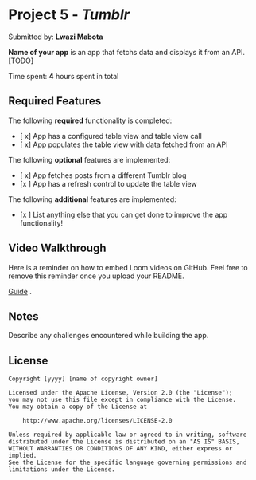 # Project 5 - *Tumblr*

Submitted by: **Lwazi Mabota**

**Name of your app** is an app that fetchs data and displays it from an API. [TODO] 

Time spent: **4** hours spent in total

## Required Features

The following **required** functionality is completed:

- [ x] App has a configured table view and table view call
- [ x] App populates the table view with data fetched from an API


The following **optional** features are implemented:

- [ x] App fetches posts from a different Tumblr blog
- [x ] App has a refresh control to update the table view

The following **additional** features are implemented:

- [x ] List anything else that you can get done to improve the app functionality!

## Video Walkthrough

Here is a reminder on how to embed Loom videos on GitHub. Feel free to remove this reminder once you upload your README. 

[Guide](https://www.loom.com/share/813dfc56b4904a45b407ccbfbaf580d1?sid=b45ebb72-3e56-4156-919b-7508e07c251e) .

## Notes

Describe any challenges encountered while building the app.

## License

    Copyright [yyyy] [name of copyright owner]

    Licensed under the Apache License, Version 2.0 (the "License");
    you may not use this file except in compliance with the License.
    You may obtain a copy of the License at

        http://www.apache.org/licenses/LICENSE-2.0

    Unless required by applicable law or agreed to in writing, software
    distributed under the License is distributed on an "AS IS" BASIS,
    WITHOUT WARRANTIES OR CONDITIONS OF ANY KIND, either express or implied.
    See the License for the specific language governing permissions and
    limitations under the License.
